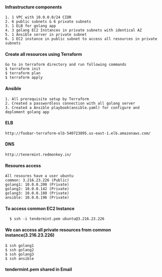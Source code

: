 #### Infrastructure components
	1. 1 VPC with 10.0.0.0/24 CIDR
	2. 6 public subnets & 6 private subnets
	3. 1 ELB for golang app
	4. 3 golang EC2 Instances in private subnets with identical AZ
	5. 1 Ansible server in private subnet
	6. 1 EC2 instance in public subnet to access all resources in private subnets 
	
#### Create all resources using Terraform
	Go to in terraform directory and run following commands
	$ terraform init
	$ terraform plan
	$ terraform apply

#### Ansible
	1. All prerequisite setup by Terraform
	2. Created a passwordless connection with all golang server
	3. Created a Ansible playbook(ansible.yaml) for configure and deploment golang app
#### ELB 
	http://foobar-terraform-elb-540723895.us-east-1.elb.amazonaws.com/

#### DNS
	http://tenermint.redmonkey.in/

#### Resoures access 
	All resoures have a user ubuntu
	common: 3.216.23.226 (Public)
	golang1: 10.0.0.200 (Private)
	golang2: 10.0.0.142 (Private)
	golang3: 10.0.0.180 (Private)
	ansible: 10.0.0.196 (Private)
	
#### To access common EC2 Instance 
 	  $ ssh -i tendermint.pem ubuntu@3.216.23.226

####  We can access all private resources from common instance(3.216.23.226)
	$ ssh golang1
	$ ssh golang2
	$ ssh golang3
	$ ssh ansible

#### tendermint.pem shared in Email 


          	 
